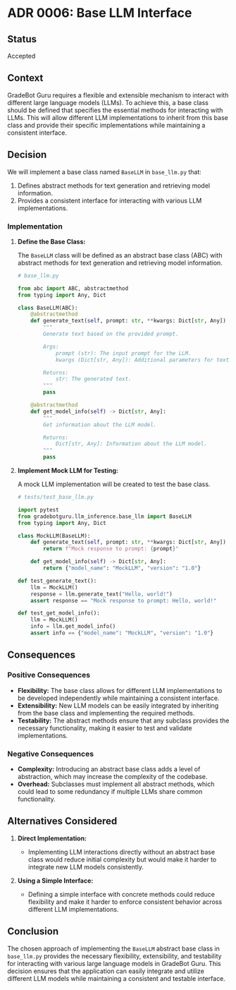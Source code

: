# ADR 0006: Base LLM Interface

## Status

Accepted

## Context

GradeBot Guru requires a flexible and extensible mechanism to interact with different large language models (LLMs). To achieve this, a base class should be defined that specifies the essential methods for interacting with LLMs. This will allow different LLM implementations to inherit from this base class and provide their specific implementations while maintaining a consistent interface.

## Decision

We will implement a base class named `BaseLLM` in `base_llm.py` that:
1. Defines abstract methods for text generation and retrieving model information.
2. Provides a consistent interface for interacting with various LLM implementations.

### Implementation

1. **Define the Base Class:**

   The `BaseLLM` class will be defined as an abstract base class (ABC) with abstract methods for text generation and retrieving model information.

   ```python
   # base_llm.py

   from abc import ABC, abstractmethod
   from typing import Any, Dict

   class BaseLLM(ABC):
       @abstractmethod
       def generate_text(self, prompt: str, **kwargs: Dict[str, Any]) -> str:
           """
           Generate text based on the provided prompt.

           Args:
               prompt (str): The input prompt for the LLM.
               kwargs (Dict[str, Any]): Additional parameters for text generation.

           Returns:
               str: The generated text.
           """
           pass

       @abstractmethod
       def get_model_info(self) -> Dict[str, Any]:
           """
           Get information about the LLM model.

           Returns:
               Dict[str, Any]: Information about the LLM model.
           """
           pass
   ```

2. **Implement Mock LLM for Testing:**

   A mock LLM implementation will be created to test the base class.

   ```python
   # tests/test_base_llm.py

   import pytest
   from gradebotguru.llm_inference.base_llm import BaseLLM
   from typing import Any, Dict

   class MockLLM(BaseLLM):
       def generate_text(self, prompt: str, **kwargs: Dict[str, Any]) -> str:
           return f"Mock response to prompt: {prompt}"

       def get_model_info(self) -> Dict[str, Any]:
           return {"model_name": "MockLLM", "version": "1.0"}

   def test_generate_text():
       llm = MockLLM()
       response = llm.generate_text("Hello, world!")
       assert response == "Mock response to prompt: Hello, world!"

   def test_get_model_info():
       llm = MockLLM()
       info = llm.get_model_info()
       assert info == {"model_name": "MockLLM", "version": "1.0"}
   ```

## Consequences

### Positive Consequences

- **Flexibility:** The base class allows for different LLM implementations to be developed independently while maintaining a consistent interface.
- **Extensibility:** New LLM models can be easily integrated by inheriting from the base class and implementing the required methods.
- **Testability:** The abstract methods ensure that any subclass provides the necessary functionality, making it easier to test and validate implementations.

### Negative Consequences

- **Complexity:** Introducing an abstract base class adds a level of abstraction, which may increase the complexity of the codebase.
- **Overhead:** Subclasses must implement all abstract methods, which could lead to some redundancy if multiple LLMs share common functionality.

## Alternatives Considered

1. **Direct Implementation:**
   - Implementing LLM interactions directly without an abstract base class would reduce initial complexity but would make it harder to integrate new LLM models consistently.

2. **Using a Simple Interface:**
   - Defining a simple interface with concrete methods could reduce flexibility and make it harder to enforce consistent behavior across different LLM implementations.

## Conclusion

The chosen approach of implementing the `BaseLLM` abstract base class in `base_llm.py` provides the necessary flexibility, extensibility, and testability for interacting with various large language models in GradeBot Guru. This decision ensures that the application can easily integrate and utilize different LLM models while maintaining a consistent and testable interface.